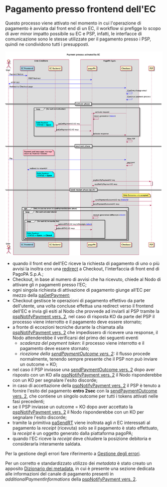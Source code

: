 # Pagamento presso frontend dell'EC

Questo processo viene attivato nel momento in cui l'operazione di pagamento è avviata dal front end di un EC, il workflow si prefigge lo scopo di aver minor impatto possibile su EC e PSP, infatti, le interfacce di comunicazione sono le stesse utilizzate per il pagamento presso i PSP, quindi ne condividono tutti i presupposti.

<div align="center">

<img src="../.gitbook/assets/nuovo_modello1_carrello_V3_SANP (2).png" alt="">

</div>

* quando il front end dell'EC riceve la richiesta di pagamento di uno o più avvisi la inoltra con una [redirect](../ente-creditore/modalita-dintegrazione/integrazione-touch-point-dellec-con-checkout.md) a Checkout, l'interfaccia di front end di PagoPA S.p.A.;
* Checkout, in base al numero di avvisi che ha ricevuto, chiede al Nodo di attivare gli _n_ pagamenti presso l’EC;
* ogni singola richiesta di attivazione di pagamento giunge all’EC per mezzo della [paGetPayment](../appendici/primitive.md#pagetpayment);
* Checkout gestisce le operazioni di pagamento effettivo da parte dell'utente, una volta concluse effettua una redirect verso il frontend dell'EC e invia gli esiti al Nodo che provvede ad inviarli al PSP tramite la [pspNotifyPayment vers. 2](../appendici/primitive.md#versione-2-4), nel caso di risposta KO da parte del PSP il processo viene interrotto e il pagamento deve essere stornato;
* a fronte di eccezioni tecniche durante la chiamata alla [pspNotifyPayment vers. 2](../appendici/primitive.md#versione-2-4) che impedissero di ricevere una response,  il Nodo attenderebbe il verificarsi del primo dei seguenti eventi
  * _scadenza del payment token_: il processo viene interrotto e il pagamento deve essere stornato;
  * _ricezione della_ [_sendPaymentOutcome vers. 2_](../appendici/primitive.md#versione-2-3)_:_ il flusso procede normalmente, tenendo sempre presente che il PSP non può inviare un outcome = KO;
* nel caso il PSP inviasse una [sendPaymentOutcome vers. 2](../appendici/primitive.md#versione-2-3) dopo aver risposto con un KO alla [pspNotifyPayment vers. 2](../appendici/primitive.md#versione-2-4) il Nodo risponderebbe con un KO per segnalare l'esito discorde;
* in caso di accettazione della [pspNotifyPayment vers. 2](../appendici/primitive.md#versione-2-4) il PSP è tenuto a fornire l'esito del pagamento **entro 2sec** con la [sendPaymentOutcome vers. 2](../appendici/primitive.md#versione-2-3), che contiene un singolo outcome per tutti i tokens attivati nelle fasi precedenti;
* se il PSP inviasse un outcome = KO dopo aver accettato la [pspNotifyPayment vers. 2](../appendici/primitive.md#versione-2-4) il Nodo risponderebbe con un KO per segnalare l'esito discorde;
* tramite la primitiva [paSendRT](../appendici/primitive.md#pasendrt) viene inoltrata agli _n_ EC interessati al pagamento la _receipt_ (ricevuta) solo se il pagamento è stato effettuato, la _receipt_ è un oggetto generato dalla piattaforma pagoPA;
* quando l'EC riceve la _receipt_ deve chiudere la posizione debitoria e considerarla interamente saldata.

Per la gestione degli errori fare riferimento a [Gestione degli errori](http://localhost:5000/o/KXYtsf32WSKm6ga638R3/s/mU2qgiLV1G3m9z1VjAOc/ "mention").

Per un corretto e standardizzato utilizzo dei _metadata_ è stato creato un apposito [Dizionario dei metadata](http://localhost:5000/o/KXYtsf32WSKm6ga638R3/s/u6YdY319vyFX9MIvnKBa/ "mention"), in cui è presente una sezione dedicata alle informazioni del canale di pagamento presenti in _additionalPaymentInformations_ della [pspNotifyPayment vers. 2](../appendici/primitive.md#versione-2-4).
